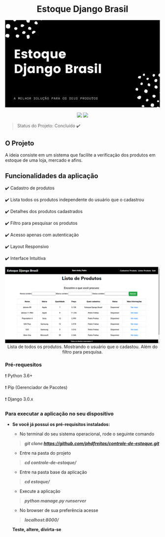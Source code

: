 <h1 align="center">Estoque Django Brasil</h1>

<p align="center">
	<img src="estoque/statics/imagens/home1.png">
</p>

<p align="center">
	<img src="https://img.shields.io/static/v1?label=Django&message=framework&color=green&style=for-the-badge&logo=Django">
	<img src="https://img.shields.io/static/v1?label=Python&message=Language&color=blue&style=for-the-badge&logo=Python">
</p>

> Status do Projeto: Concluído :heavy_check_mark:

## O Projeto 
A ideia consiste em um sistema que facilite a verificação dos produtos em estoque de uma loja, mercado e afins.


## Funcionalidades da aplicação 

:heavy_check_mark: Cadastro de produtos

:heavy_check_mark: Lista todos os produtos independente do usuário que o cadastrou

:heavy_check_mark: Detalhes dos produtos cadastrados

:heavy_check_mark: Filtro para pesquisar os produtos

:heavy_check_mark: Acesso apenas com autenticação

:heavy_check_mark: Layout Responsivo

:heavy_check_mark: Interface Intuitiva

<p align="center">
	<img src="estoque/statics/imagens/readme.png">
	<span>Lista de todos os produtos. Mostrando o usuário que o cadastou. Além do filtro para pesquisa.</span>
</p>

### Pré-requesitos 

:exclamation: Python 3.6+

:exclamation: Pip (Gerenciador de Pacotes)

:exclamation: Django 3.0.x

### Para executar a aplicação no seu dispositivo

- **Se você já possui os pré-requisitos instalados:**

	- No terminal do seu sistema operacional, rode o seguinte comando
	> **_git clone https://github.com/phdfreitas/controle-de-estoque.git_**

	- Entre na pasta do projeto
	> **_cd controle-de-estoque/_**

	- Entre na pasta base da aplicação
	> **_cd estoque/_**

	- Execute a aplicação
	> **_python manage.py runserver_**

	- No browser de sua preferência acesse
	> **_localhost:8000/_**

	**Teste, altere, divirta-se**
